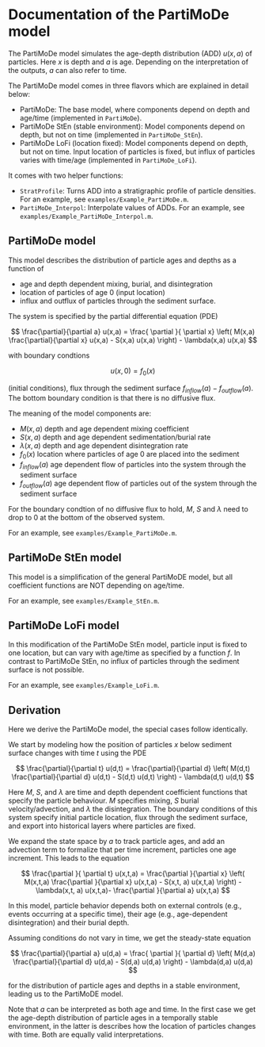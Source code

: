 # Documentation of the PartiMoDe model

The PartiMoDe model simulates the age-depth distribution (ADD) $u(x,a)$ of particles. Here $x$ is depth and $a$ is age. Depending on the interpretation of the outputs, $a$ can also refer to time.

The PartiMoDe model comes in three flavors which are explained in detail below:

* PartiMoDe: The base model, where components depend on depth and age/time (implemented in `PartiMoDe`).
* PartiMoDe StEn (stable environment): Model components depend on depth, but not on time (implemented in `PartiMoDe_StEn`).
* PartiMoDe LoFi (location fixed): Model components depend on depth, but not on time. Input location of particles is fixed, but influx of particles varies with time/age (implemented in `PartiMoDe_LoFi`).

It comes with two helper functions:

* `StratProfile`: Turns ADD into a stratigraphic profile of particle densities. For an example, see `examples/Example_PartiMoDe.m`.
* `PartiMoDe_Interpol`: Interpolate values of ADDs. For an example, see `examples/Example_PartiMoDe_Interpol.m`.

## PartiMoDe model

This model describes the distribution of particle ages and depths as a function of

* age and depth dependent mixing, burial, and disintegration
* location of particles of age 0 (input location)
* influx and outflux of particles through the sediment surface.

The system is specified by the partial differential equation (PDE)

$$
\frac{\partial}{\partial a} u(x,a) =  \frac{ \partial }{ \partial x} \left( M(x,a)  \frac{\partial}{\partial x} u(x,a) - S(x,a)  u(x,a) \right) - \lambda(x,a) u(x,a)
$$

with boundary condtions

$$
u(x,0) = f_0(x)
$$

(initial conditions), flux through the sediment surface $f_{inflow}(a) - f_{outflow}(a)$. The bottom boundary condition is that there is no diffusive flux.

The meaning of the model components are:

* $M(x, a)$ depth and age dependent mixing coefficient
* $S(x,a)$ depth and age dependent sedimentation/burial rate
* $\lambda(x,a)$ depth and age dependent disintegration rate
* $f_0(x)$ location where particles of age 0 are placed into the sediment
* $f_{inflow}(a)$ age dependent flow of particles into the system through the sediment surface
* $f_{outflow}(a)$ age dependent flow of particles out of the system through the sediment surface

For the boundary condtion of no diffusive flux to hold, $M$, $S$ and $\lambda$ need to drop to 0 at the bottom of the observed system.

For an example, see `examples/Example_PartiMoDe.m`.

## PartiMoDe StEn model

This model is a simplification of the general PartiMoDE model, but all coefficient functions are NOT depending on age/time.

For an example, see `examples/Example_StEn.m`.

## PartiMoDe LoFi model

In this modification of the PartiMoDe StEn model, particle input is fixed to one location, but can vary with age/time as specified by a function $f$. In contrast to PartiMoDe StEn, no influx of particles through the sediment surface is not possible.

For an example, see `examples/Example_LoFi.m`.

## Derivation

Here we derive the PartiMoDe model, the special cases follow identically.

We start by modeling how the position of particles $x$ below sediment surface changes with time $t$ using the PDE

$$
\frac{\partial}{\partial t} u(d,t) =  \frac{\partial}{\partial d} \left( M(d,t) \frac{\partial}{\partial d} u(d,t) - S(d,t)  u(d,t) \right) - \lambda(d,t)  u(d,t)
$$

Here $M$, $S$, and $\lambda$ are time and depth dependent coefficient functions that specify the particle behaviour. $M$ specifies mixing, $S$ burial velocity/advection, and $\lambda$ the disintegration. The boundary conditions of this system specify initial particle location, flux through the sediment surface, and export into historical layers where particles are fixed.

We expand the state space by $a$ to track particle ages, and add an advection term to formalize that per time increment, particles one age increment. This leads to the equation

$$
\frac{\partial }{ \partial t} u(x,t,a) =  \frac{\partial }{\partial x} \left( M(x,t,a)  \frac{\partial }{\partial x} u(x,t,a) - S(x,t, a)  u(x,t,a) \right)  - \lambda(x,t, a)  u(x,t,a)- \frac{\partial }{\partial a} u(x,t,a)
$$

In this model, particle behavior depends both on external controls (e.g., events occurring at a specific time), their age (e.g., age-dependent disintegration) and their burial depth.

Assuming conditions do not vary in time, we get the steady-state equation

$$
\frac{\partial}{\partial a} u(d,a) =  \frac{ \partial }{ \partial d} \left( M(d,a)  \frac{\partial}{\partial d} u(d,a) - S(d,a)  u(d,a) \right) - \lambda(d,a) u(d,a)
$$

for the distribution of particle ages and depths in a stable environment, leading us to the PartiMoDE model.

Note that $a$ can be interpreted as both age and time. In the first case we get the age-depth distribution of particle ages in a temporally stable environment, in the latter is describes how the location of particles changes with time. Both are equally valid interpretations.